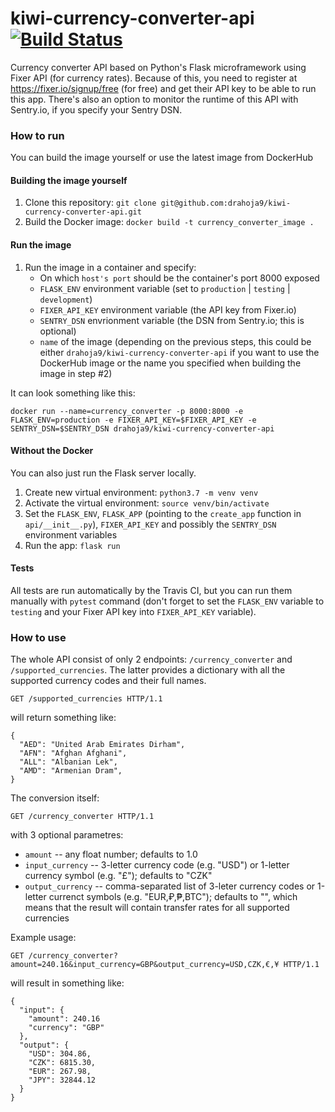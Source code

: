 # kiwi-currency-converter-api [![Build Status](https://travis-ci.com/drahoja9/kiwi-currency-converter-api.svg?token=AVpR3g2py5uyCcLQsLSs&branch=master)](https://travis-ci.com/drahoja9/kiwi-currency-converter-api)
Currency converter API based on Python's Flask microframework using Fixer API (for currency rates). Because of this, you need to register at https://fixer.io/signup/free (for free) and get their API key to be able to run this app. There's also an option to monitor the runtime of this API with Sentry.io, if you specify your Sentry DSN.

### How to run
You can build the image yourself or use the latest image from DockerHub

#### Building the image yourself
1. Clone this repository: `git clone git@github.com:drahoja9/kiwi-currency-converter-api.git`
2. Build the Docker image: `docker build -t currency_converter_image .`

#### Run the image
1. Run the image in a container and specify:
    * On which `host's port` should be the container's port 8000 exposed
    * `FLASK_ENV` environment variable (set to `production` | `testing` | `development`)
    * `FIXER_API_KEY` environment variable (the API key from Fixer.io)
    * `SENTRY_DSN` envrionment variable (the DSN from Sentry.io; this is optional)
    * `name` of the image (depending on the previous steps, this could be either `drahoja9/kiwi-currency-converter-api` if you want to use the DockerHub image or the name you specified when building the image in step #2)

It can look something like this:
```
docker run --name=currency_converter -p 8000:8000 -e FLASK_ENV=production -e FIXER_API_KEY=$FIXER_API_KEY -e SENTRY_DSN=$SENTRY_DSN drahoja9/kiwi-currency-converter-api
```

#### Without the Docker
You can also just run the Flask server locally.

1. Create new virtual environment: `python3.7 -m venv venv`
2. Activate the virtual environment: `source venv/bin/activate`
3. Set the `FLASK_ENV`, `FLASK_APP` (pointing to the `create_app` function in `api/__init__.py`), `FIXER_API_KEY` and possibly the `SENTRY_DSN` environment variables
4. Run the app: `flask run`

#### Tests
All tests are run automatically by the Travis CI, but you can run them manually with `pytest` command (don't forget to set the `FLASK_ENV` variable to `testing` and your Fixer API key into `FIXER_API_KEY` variable).

### How to use
The whole API consist of only 2 endpoints: `/currency_converter` and `/supported_currencies`. The latter provides a dictionary with all the supported currency codes and their full names.

```
GET /supported_currencies HTTP/1.1
```
will return something like:
```
{
  "AED": "United Arab Emirates Dirham",
  "AFN": "Afghan Afghani",
  "ALL": "Albanian Lek",
  "AMD": "Armenian Dram",
}
```

The conversion itself:
```
GET /currency_converter HTTP/1.1
```
with 3 optional parametres:
* `amount` -- any float number; defaults to 1.0
* `input_currency` -- 3-letter currency code (e.g. "USD") or 1-letter currency symbol (e.g. "£"); defaults to "CZK"
* `output_currency` -- comma-separated list of 3-leter currency codes or 1-letter currenct symbols (e.g. "EUR,₽,₱,BTC"); defaults to "", which means that the result will contain transfer rates for all supported currencies

Example usage:
```
GET /currency_converter?amount=240.16&input_currency=GBP&output_currency=USD,CZK,€,¥ HTTP/1.1
```
will result in something like:
```
{
  "input": {
    "amount": 240.16
    "currency": "GBP"
  },
  "output": {
    "USD": 304.86,
    "CZK": 6815.30,
    "EUR": 267.98,
    "JPY": 32844.12
  }
}
```
